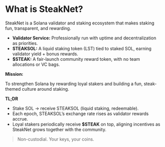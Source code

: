 # What is SteakNet?

SteakNet is a Solana validator and staking ecosystem that makes staking fun, transparent, and rewarding.

* **Validator Service:** Professionally run with uptime and decentralization as priorities.
* **STEAKSOL:** A liquid staking token (LST) tied to staked SOL, earning validator yield + bonus rewards.
* **$STEAK:** A fair-launch community reward token, with no team allocations or VC bags.



**Mission:**

To strengthen Solana by rewarding loyal stakers and building a fun, steak-themed culture around staking.



**TL;DR**

* Stake SOL → receive STEAKSOL (liquid staking, redeemable).
* Each epoch, STEAKSOL’s exchange rate rises as validator rewards accrue.
* Loyal stakers periodically receive **$STEAK** on top, aligning incentives as SteakNet grows together with the community.

> Non-custodial. Your keys, your coins.
